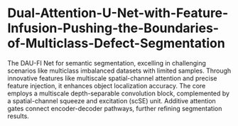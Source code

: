 # Dual-Attention-U-Net-with-Feature-Infusion-Pushing-the-Boundaries-of-Multiclass-Defect-Segmentation
The DAU-FI Net for semantic segmentation, excelling in challenging scenarios like multiclass imbalanced datasets with limited samples. Through innovative features like multiscale spatial-channel attention and precise feature injection, it enhances object localization accuracy. The core employs a multiscale depth-separable convolution block, complemented by a spatial-channel squeeze and excitation (scSE) unit. Additive attention gates connect encoder-decoder pathways, further refining segmentation results.
